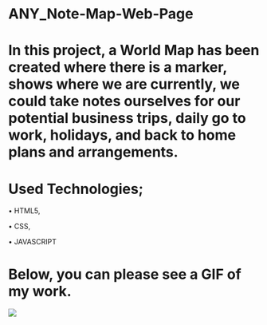﻿# ANY_Note-Map-Web-Page





# In this project, a World Map has been created where there is a marker, shows where we are currently, we could take notes ourselves for our potential business trips, daily go to work, holidays, and back to home plans and arrangements. 





# Used Technologies; 

• HTML5, 

• CSS,

• JAVASCRIPT



# Below, you can please see a GIF of my work.

<img src="https://github.com/ANoyanyasadi/ANY_Note-Map-Web-Page/blob/main/Gif.gif" width="auto">







